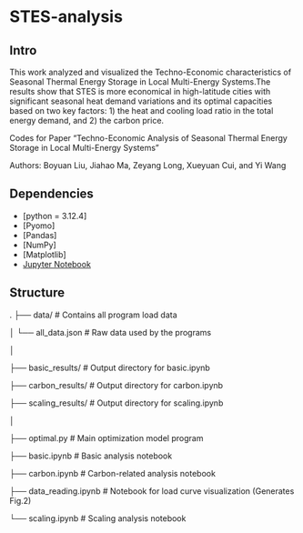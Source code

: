 # STES-analysis
## Intro
This work analyzed and visualized the Techno-Economic characteristics of Seasonal Thermal Energy Storage in Local Multi-Energy Systems.The results show that STES is more economical in high-latitude cities with significant seasonal heat demand variations and its optimal capacities based on two key factors: 1) the heat and cooling load ratio in the total energy demand, and 2) the carbon price.

Codes for Paper “Techno-Economic Analysis of Seasonal Thermal Energy Storage in Local Multi-Energy Systems”

Authors: Boyuan Liu, Jiahao Ma, Zeyang Long, Xueyuan Cui, and Yi Wang

## Dependencies
- [python = 3.12.4]
- [Pyomo]
- [Pandas]
- [NumPy]
- [Matplotlib]
- [Jupyter Notebook](https://jupyter.org/)
## Structure
.
├── data/                   # Contains all program load data

│   └── all_data.json      # Raw data used by the programs

│

├── basic_results/         # Output directory for basic.ipynb

├── carbon_results/        # Output directory for carbon.ipynb  

├── scaling_results/       # Output directory for scaling.ipynb

│

├── optimal.py             # Main optimization model program

├── basic.ipynb            # Basic analysis notebook

├── carbon.ipynb           # Carbon-related analysis notebook  

├── data_reading.ipynb     # Notebook for load curve visualization (Generates Fig.2)

└── scaling.ipynb          # Scaling analysis notebook
